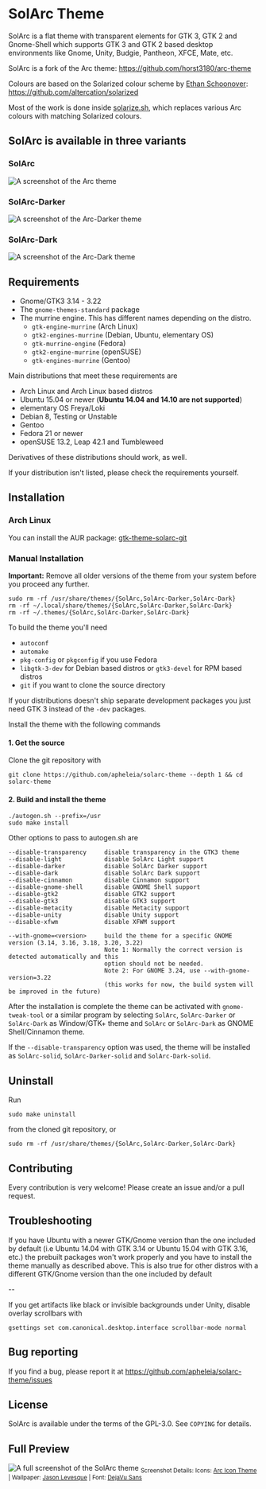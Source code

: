 # SolArc Theme
SolArc is a flat theme with transparent elements for GTK 3, GTK 2 and Gnome-Shell which supports GTK 3 and GTK 2 based desktop environments like Gnome, Unity, Budgie, Pantheon, XFCE, Mate, etc.

SolArc is a fork of the Arc theme: https://github.com/horst3180/arc-theme

Colours are based on the Solarized colour scheme by [Ethan Schoonover](https://github.com/altercation): https://github.com/altercation/solarized

Most of the work is done inside [solarize.sh](https://github.com/apheleia/solarc-theme/blob/master/solarize.sh), which replaces various Arc colours with matching Solarized colours.

## SolArc is available in three variants
### SolArc
![A screenshot of the Arc theme](https://github.com/apheleia/solarc-theme/blob/master/images/preview-light.png?raw=true)

### SolArc-Darker
![A screenshot of the Arc-Darker theme](https://github.com/apheleia/solarc-theme/blob/master/images/preview-darker.png?raw=true)

### SolArc-Dark
![A screenshot of the Arc-Dark theme](https://github.com/apheleia/solarc-theme/blob/master/images/preview-dark.png?raw=true)


## Requirements
* Gnome/GTK3 3.14 - 3.22
* The `gnome-themes-standard` package
* The murrine engine. This has different names depending on the distro.
  * `gtk-engine-murrine` (Arch Linux)
  * `gtk2-engines-murrine` (Debian, Ubuntu, elementary OS)
  * `gtk-murrine-engine` (Fedora)
  * `gtk2-engine-murrine` (openSUSE)
  * `gtk-engines-murrine` (Gentoo)

Main distributions that meet these requirements are

* Arch Linux and Arch Linux based distros
* Ubuntu 15.04 or newer (**Ubuntu 14.04 and 14.10 are not supported**)
* elementary OS Freya/Loki
* Debian 8, Testing or Unstable
* Gentoo
* Fedora 21 or newer
* openSUSE 13.2, Leap 42.1 and Tumbleweed

Derivatives of these distributions should work, as well.

If your distribution isn't listed, please check the requirements yourself.

## Installation
### Arch Linux
You can install the AUR package: [gtk-theme-solarc-git](https://aur.archlinux.org/packages/gtk-theme-solarc-git/)

### Manual Installation
**Important:** Remove all older versions of the theme from your system before you proceed any further.

    sudo rm -rf /usr/share/themes/{SolArc,SolArc-Darker,SolArc-Dark}
    rm -rf ~/.local/share/themes/{SolArc,SolArc-Darker,SolArc-Dark}
    rm -rf ~/.themes/{SolArc,SolArc-Darker,SolArc-Dark}

To build the theme you'll need
* `autoconf`
* `automake`
* `pkg-config` or `pkgconfig` if you use Fedora
* `libgtk-3-dev` for Debian based distros or `gtk3-devel` for RPM based distros
* `git` if you want to clone the source directory

If your distributions doesn't ship separate development packages you just need GTK 3 instead of the `-dev` packages.

Install the theme with the following commands

#### 1. Get the source

Clone the git repository with

    git clone https://github.com/apheleia/solarc-theme --depth 1 && cd solarc-theme

#### 2. Build and install the theme

    ./autogen.sh --prefix=/usr
    sudo make install

Other options to pass to autogen.sh are

    --disable-transparency     disable transparency in the GTK3 theme
    --disable-light            disable SolArc Light support
    --disable-darker           disable SolArc Darker support
    --disable-dark             disable SolArc Dark support
    --disable-cinnamon         disable Cinnamon support
    --disable-gnome-shell      disable GNOME Shell support
    --disable-gtk2             disable GTK2 support
    --disable-gtk3             disable GTK3 support
    --disable-metacity         disable Metacity support
    --disable-unity            disable Unity support
    --disable-xfwm             disable XFWM support

    --with-gnome=<version>     build the theme for a specific GNOME version (3.14, 3.16, 3.18, 3.20, 3.22)
                               Note 1: Normally the correct version is detected automatically and this
                               option should not be needed.
                               Note 2: For GNOME 3.24, use --with-gnome-version=3.22
                               (this works for now, the build system will be improved in the future)

After the installation is complete the theme can be activated with `gnome-tweak-tool` or a similar program by selecting `SolArc`, `SolArc-Darker` or `SolArc-Dark` as Window/GTK+ theme and `SolArc` or `SolArc-Dark` as GNOME Shell/Cinnamon theme.

If the `--disable-transparency` option was used, the theme will be installed as `SolArc-solid`, `SolArc-Darker-solid` and `SolArc-Dark-solid`.

## Uninstall

Run

    sudo make uninstall

from the cloned git repository, or

    sudo rm -rf /usr/share/themes/{SolArc,SolArc-Darker,SolArc-Dark}

## Contributing
Every contribution is very welcome! Please create an issue and/or a pull request.

## Troubleshooting
If you have Ubuntu with a newer GTK/Gnome version than the one included by default (i.e Ubuntu 14.04 with GTK 3.14 or Ubuntu 15.04 with GTK 3.16, etc.) the prebuilt packages won't work properly and you have to install the theme manually as described above.
This is also true for other distros with a different GTK/Gnome version than the one included by default

--

If you get artifacts like black or invisible backgrounds under Unity, disable overlay scrollbars with

    gsettings set com.canonical.desktop.interface scrollbar-mode normal


## Bug reporting
If you find a bug, please report it at https://github.com/apheleia/solarc-theme/issues

## License
SolArc is available under the terms of the GPL-3.0. See `COPYING` for details.

## Full Preview
![A full screenshot of the SolArc theme](https://github.com/apheleia/solarc-theme/blob/master/images/preview-complete.png?raw=true)
<sub>Screenshot Details: Icons: [Arc Icon Theme](https://github.com/horst3180/arc-icon-theme) | Wallpaper: [Jason Levesque](http://stuntkid.com/) | Font: [DejaVu Sans](http://dejavu-fonts.org/wiki/Main_Page)</sub>
